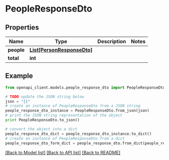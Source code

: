 # PeopleResponseDto


## Properties
Name | Type | Description | Notes
------------ | ------------- | ------------- | -------------
**people** | [**List[PersonResponseDto]**](PersonResponseDto.md) |  | 
**total** | **int** |  | 

## Example

```python
from openapi_client.models.people_response_dto import PeopleResponseDto

# TODO update the JSON string below
json = "{}"
# create an instance of PeopleResponseDto from a JSON string
people_response_dto_instance = PeopleResponseDto.from_json(json)
# print the JSON string representation of the object
print PeopleResponseDto.to_json()

# convert the object into a dict
people_response_dto_dict = people_response_dto_instance.to_dict()
# create an instance of PeopleResponseDto from a dict
people_response_dto_form_dict = people_response_dto.from_dict(people_response_dto_dict)
```
[[Back to Model list]](../README.md#documentation-for-models) [[Back to API list]](../README.md#documentation-for-api-endpoints) [[Back to README]](../README.md)


